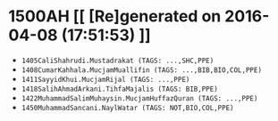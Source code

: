 # 1500AH [[ [Re]generated on 2016-04-08 (17:51:53) ]]

* `1405CaliShahrudi.Mustadrakat (TAGS: ...,SHC,PPE)`
* `1408CumarKahhala.MucjamMuallifin (TAGS: ...,BIB,BIO,COL,PPE)`
* `1411SayyidKhui.MucjamRijal (TAGS: ...,PPE)`
* `1418SalihAhmadArkani.TihfaMajalis (TAGS: BIB,PPE)`
* `1422MuhammadSalimMuhaysin.MucjamHuffazQuran (TAGS: ...,PPE)`
* `1450MuhammadSancani.NaylWatar (TAGS: NOT,BIO,COL,PPE)`
